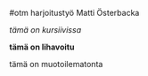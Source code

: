 #otm harjoitustyö Matti Österbacka

*tämä on kursiivissa*

**tämä on lihavoitu**

tämä on muotoilematonta
